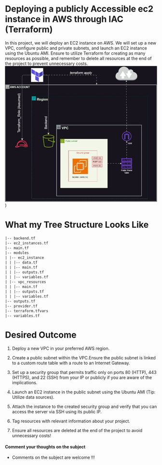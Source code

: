 # Deploying a publicly Accessible ec2 instance in AWS through IAC (Terraform)

In this project, we will deploy an EC2 instance on AWS. We will set up a new VPC, configure public and private subnets, and launch an EC2 instance using the Ubuntu AMI. Ensure to utilize Terraform for creating as many resources as possible, and remember to delete all resources at the end of the project to prevent unnecessary costs.
![Image of Architecture](./assets/Terraform-exercise-1.jpg))

# What my Tree Structure Looks Like
```
|-- backend.tf
|-- ec2_instances.tf
|-- main.tf
|-- modules
| |-- ec2_instance
| | |-- data.tf
| | |-- main.tf
| | |-- outputs.tf
| | |-- variables.tf
| |-- vpc_resources
| | |-- main.tf
| | |-- outputs.tf
| | |-- variables.tf
|-- outputs.tf
|-- provider.tf
|-- terraform.tfvars
|-- variables.tf
```
# Desired Outcome

1. Deploy a new VPC in your preferred AWS region.

2. Create a public subnet within the VPC.Ensure the public subnet is linked to a custom route table with a route to an Internet Gateway.

3. Set up a security group that permits traffic only on ports 80 (HTTP), 443 (HTTPS), and 22 (SSH) from your IP or publicly if you are aware of the implications.

4. Launch an EC2 instance in the public subnet using the Ubuntu AMI (Tip: Utilize data sources).

5. Attach the instance to the created security group and verify that you can access the server via SSH using its public IP.

6. Tag resources with relevant information about your project.

7. Ensure all resources are deleted at the end of the project to avoid unnecessary costs!

#### Comment your thoughts on the subject

- Comments on the subject are welcome !!!
